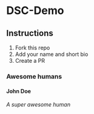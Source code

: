 # DSC-Demo

## Instructions
1. Fork this repo
2. Add your name and short bio
3. Create a PR

### Awesome humans

#### John Doe
_A super awesome human_
